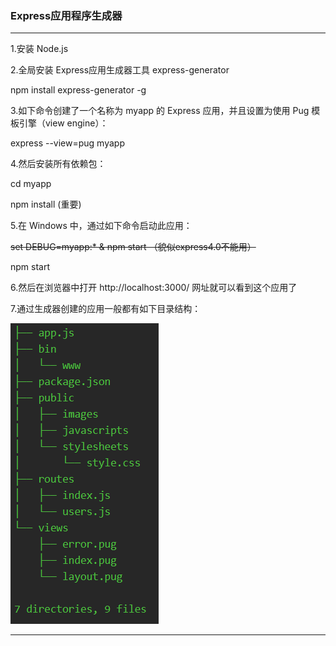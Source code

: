 ### Express应用程序生成器

---

1.安装 Node.js

2.全局安装 Express应用生成器工具 express-generator     
 
  npm install express-generator -g
  
3.如下命令创建了一个名称为 myapp 的 Express 应用，并且设置为使用 Pug 模板引擎（view engine）：

  express --view=pug myapp
  
4.然后安装所有依赖包：

  cd myapp
  
  npm install (重要)
  
5.在 Windows 中，通过如下命令启动此应用：

  ~~set DEBUG=myapp:* & npm start  （貌似express4.0不能用）~~
  
  npm start
  
6.然后在浏览器中打开 http://localhost:3000/ 网址就可以看到这个应用了

7.通过生成器创建的应用一般都有如下目录结构：

![express](https://github.com/Cejron/Study_Notes/blob/master/express.png)

---
